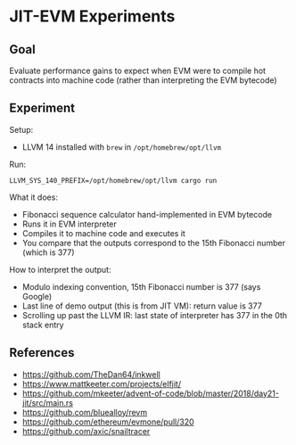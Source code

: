 # JIT-EVM Experiments

## Goal

Evaluate performance gains to expect when EVM were to compile hot contracts into machine code (rather than interpreting the EVM bytecode)


## Experiment

Setup:
* LLVM 14 installed with `brew` in `/opt/homebrew/opt/llvm`

Run:
```
LLVM_SYS_140_PREFIX=/opt/homebrew/opt/llvm cargo run
```

What it does:
* Fibonacci sequence calculator hand-implemented in EVM bytecode
* Runs it in EVM interpreter
* Compiles it to machine code and executes it
* You compare that the outputs correspond to the 15th Fibonacci number (which is 377)

How to interpret the output:
* Modulo indexing convention, 15th Fibonacci number is 377 (says Google)
* Last line of demo output (this is from JIT VM): return value is 377
* Scrolling up past the LLVM IR: last state of interpreter has 377 in the 0th stack entry


## References

* https://github.com/TheDan64/inkwell
* https://www.mattkeeter.com/projects/elfjit/
* https://github.com/mkeeter/advent-of-code/blob/master/2018/day21-jit/src/main.rs
* https://github.com/bluealloy/revm
* https://github.com/ethereum/evmone/pull/320
* https://github.com/axic/snailtracer
